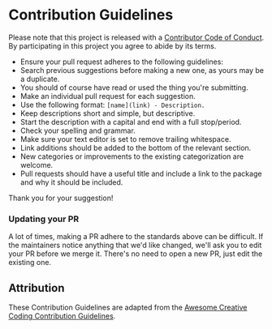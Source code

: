 # Contribution Guidelines

Please note that this project is released with a [Contributor Code of Conduct](code-of-conduct.md).
By participating in this project you agree to abide by its terms.

- Ensure your pull request adheres to the following guidelines:
- Search previous suggestions before making a new one, as yours may be a duplicate.
- You should of course have read or used the thing you're submitting.
- Make an individual pull request for each suggestion.
- Use the following format: `[name](link) - Description.`
- Keep descriptions short and simple, but descriptive.
- Start the description with a capital and end with a full stop/period.
- Check your spelling and grammar.
- Make sure your text editor is set to remove trailing whitespace.
- Link additions should be added to the bottom of the relevant section.
- New categories or improvements to the existing categorization are welcome.
- Pull requests should have a useful title and include a link to the package and why it should be included.

Thank you for your suggestion!

### Updating your PR

A lot of times, making a PR adhere to the standards above can be difficult.
If the maintainers notice anything that we'd like changed, we'll ask you to edit
your PR before we merge it. There's no need to open a new PR,
just edit the existing one.

## Attribution

These Contribution Guidelines are adapted from the [Awesome Creative Coding Contribution Guidelines](https://raw.githubusercontent.com/terkelg/awesome-creative-coding/master/contributing.md).